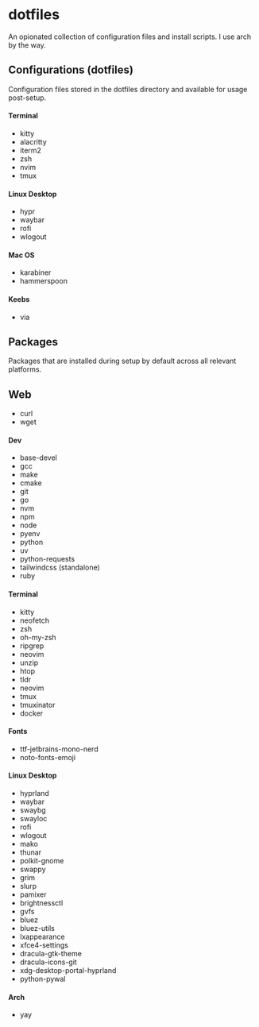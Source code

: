 # dotfiles
An opionated collection of configuration files and install scripts. I use arch by the way.


## Configurations (dotfiles)
Configuration files stored in the dotfiles directory and available for usage post-setup.

#### Terminal
* kitty
* alacritty
* iterm2
* zsh
* nvim
* tmux

#### Linux Desktop
* hypr
* waybar
* rofi
* wlogout

#### Mac OS
* karabiner
* hammerspoon

#### Keebs
* via

## Packages
Packages that are installed during setup by default across all relevant platforms.

## Web
* curl
* wget

#### Dev
* base-devel
* gcc
* make
* cmake
* git
* go
* nvm
* npm
* node
* pyenv
* python
* uv
* python-requests
* tailwindcss (standalone)
* ruby

#### Terminal
* kitty
* neofetch
* zsh
* oh-my-zsh
* ripgrep
* neovim
* unzip
* htop
* tldr
* neovim
* tmux
* tmuxinator
* docker

#### Fonts
* ttf-jetbrains-mono-nerd
* noto-fonts-emoji

#### Linux Desktop
* hyprland
* waybar
* swaybg
* swayloc
* rofi
* wlogout
* mako
* thunar
* polkit-gnome
* swappy
* grim
* slurp
* pamixer
* brightnessctl
* gvfs
* bluez
* bluez-utils
* lxappearance
* xfce4-settings
* dracula-gtk-theme
* dracula-icons-git
* xdg-desktop-portal-hyprland
* python-pywal

#### Arch
* yay
